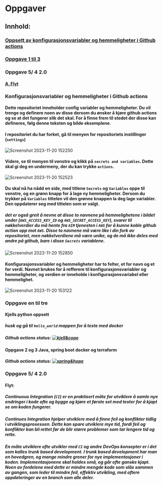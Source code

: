 # Oppgaver

## Innhold:

### [Oppsett av konfigurasjonsvariabler og hemmeligheter i Github actions](#konfigurasjonsvariabler-og-hemmeligheter-i-github-actions)

### [Oppgave 1 til 3](#oppgave-en-til-tre)

### Oppgave 5/ 4 2.0
#### [A. Flyt](#flyt)


### Konfigurasjonsvariabler og hemmeligheter i Github actions

#### Dette repositoriet inneholder config variabler og hemmeligheter. Du vil trenge og definere noen av disse dersom du ønsker å kjøre github actions og se at det fungerer slik det skal. For å finne frem til stedet der disse kan defineres, følg denne teksten og bilde eksemplene.
#### I repositoriet du har forket, gå til menyen for repositoriets instillinger (`settings`)

![Screenshot 2023-11-20 152250](https://github.com/Personal-Hoyskolen-Kristiania-Work/DevOps-Exam/assets/56083504/e10e1cc5-c76e-41f0-847a-3fcb8a1ae49e)

#### Videre, se til menyen til venstre og klikk på `secrets and variables`. Dette skal gi deg en undermeny, der du kan trykke `actions`.

![Screenshot 2023-11-20 152523](https://github.com/Personal-Hoyskolen-Kristiania-Work/DevOps-Exam/assets/56083504/2a3b55cd-b40b-4cfc-97fe-2bc2ad02c005)

#### Du skal nå ha nådd en side, med titlene `Secrets` og `Variables` oppe til venstre, og en grønn knapp for å lage ny hemmeligheter. Dersom du trykker på `Variables` tittelen vil den grønne knappen la deg lage variabler. Den oppdaterer seg med tittelen som er valgt.

##### det er også greit å nevne at disse to navnene på hemmelighetene i bildet under (`AWS_ACCESS_KEY_ID` og `AWS_SECRET_ACCESS_KEY`), svarer til nøkkelverdier du må hente fra `AIM` tjenesten i `AWS` for å kunne koble github action opp mot `AWS`. Disse to navnene må være like i din fork av repositoriet, men nøkkelverdiene må være unike, og de må ikke deles med andre på github, bare i disse `Secrets` variablene.

![Screenshot 2023-11-20 152850](https://github.com/Personal-Hoyskolen-Kristiania-Work/DevOps-Exam/assets/56083504/bc51714b-ae82-420e-b944-b31e1e9deaad)

#### Konfigurasjonsvariabler og hemmeligheter har to felter, et for navn og et for verdi. Navnet brukes for å refferere til konfigurasjonsvariabler og hemmeligheter, og verdien er inneholde i konfigurasjonsvariabel eller hemmelighet.

![Screenshot 2023-11-20 153122](https://github.com/Personal-Hoyskolen-Kristiania-Work/DevOps-Exam/assets/56083504/c6c79b21-bf7a-4f48-b510-056f231e5be0)



### Oppgave en til tre

#### Kjells python oppsett
##### husk og gå til `hello_world` mappen for å teste med docker
##### Github actions status: [![kjell&cope](https://github.com/Personal-Hoyskolen-Kristiania-Work/DevOps-Exam/actions/workflows/kjell&cope.yml/badge.svg)](https://github.com/Personal-Hoyskolen-Kristiania-Work/DevOps-Exam/actions/workflows/kjell&cope.yml)

#### Oppgave 2 og 3 Java, spring boot docker og terraform
##### Github actions status: [![spring&hope](https://github.com/Personal-Hoyskolen-Kristiania-Work/DevOps-Exam/actions/workflows/spring&hope.yml/badge.svg)](https://github.com/Personal-Hoyskolen-Kristiania-Work/DevOps-Exam/actions/workflows/spring&hope.yml)

### Oppgave 5/ 4 2.0

#### Flyt:

##### Continuous Integration (`CI`) er en praktisert måte for utviklere å samle nye endringer i kode ofte og bygge og kjøre et første set med tester for å kjapt se om koden fungerer.
##### Continues Integration hjelper utviklere med å finne feil og konflikter tidlig i utviklingsprosessen. Dette kan spare utviklere mye tid, fordi feil og konflikter kan bli rettet før de blir større problemer som tar lengere tid og rette.
##### En måte utviklere ofte utvikler med `CI` og andre DevOps konsepter er i det som kalles trunk based development. I trunk based development har man en hovedgren, og mange mindre grener for nye implementasjoner i koden. Implementasjonene skal holdes små, og går ofte ganske kjapt. Noen av fordelene med dette er mindre mengde kode som slås sammen av gangen, som leder til mindre feil, effektiv utvikling, med oftere oppdateringer av en branch som alle deler.
